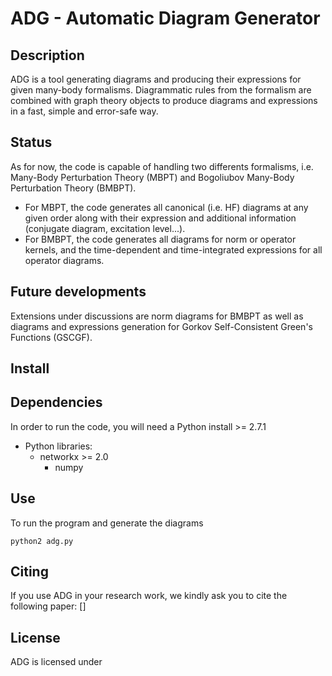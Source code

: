 # ADG - Automatic Diagram Generator

## Description
ADG is a tool generating diagrams and producing their expressions for given
many-body formalisms. Diagrammatic rules from the formalism are combined with
graph theory objects to produce diagrams and expressions in a fast, simple and
error-safe way.

## Status
As for now, the code is capable of handling two differents formalisms, i.e.
Many-Body Perturbation Theory (MBPT) and Bogoliubov Many-Body Perturbation
Theory (BMBPT).
  - For MBPT, the code generates all canonical (i.e. HF) diagrams at any given
    order along with their expression and additional information
    (conjugate diagram, excitation level...).
  - For BMBPT, the code generates all diagrams for norm or operator kernels,
    and the time-dependent and time-integrated expressions for all operator
    diagrams.

## Future developments
Extensions under discussions are norm diagrams for BMBPT as well as diagrams
and expressions generation for Gorkov Self-Consistent Green's Functions (GSCGF).

## Install

## Dependencies
In order to run the code, you will need a Python install >= 2.7.1
  - Python libraries:
  	* networkx >= 2.0
      * numpy

## Use
To run the program and generate the diagrams
```
python2 adg.py
```

## Citing
If you use ADG in your research work, we kindly ask you to cite the following
paper: []

## License
ADG is licensed under
